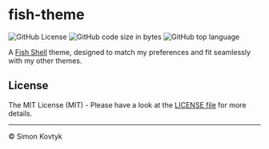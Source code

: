 # fish-theme
![GitHub License](https://img.shields.io/github/license/simonkovtyk/fish-theme)
![GitHub code size in bytes](https://img.shields.io/github/languages/code-size/simonkovtyk/fish-theme)
![GitHub top language](https://img.shields.io/github/languages/top/simonkovtyk/fish-theme)

A [Fish Shell](https://fishshell.com/) theme, designed to match my preferences and fit seamlessly with my other themes.

## License
The MIT License (MIT) - Please have a look at the [LICENSE file](https://github.com/simonkovtyk/fish-theme/blob/main/LICENSE) for more details.

---

© Simon Kovtyk
